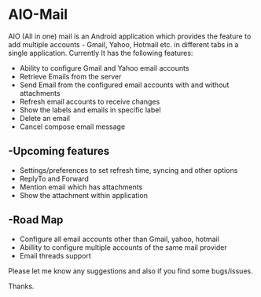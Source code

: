 AIO-Mail
========

AIO (All in one) mail is an Android application which provides the feature to add multiple accounts - Gmail, Yahoo, Hotmail etc. in different tabs in a single application. Currently It has the following features:

- Ability to configure Gmail and Yahoo email accounts
- Retrieve Emails from the server
- Send Email from the configured email accounts with and without attachments
- Refresh email accounts to receive changes
- Show the labels and emails in specific label
- Delete an email
- Cancel compose email message

-Upcoming features
-
- Settings/preferences to set refresh time, syncing and other options
- ReplyTo and Forward
- Mention email which has attachments
- Show the attachment within application

-Road Map
-
- Configure all email accounts other than Gmail, yahoo, hotmail
- Abillity to configure multiple accounts of the same mail provider
- Email threads support

Please let me know any suggestions and also if you find some bugs/issues.

Thanks.
